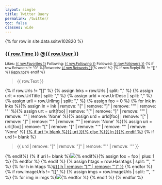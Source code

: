 ```yaml
---
layout: single
title: Twitter Query
permalink: /twitter/
toc: false
classes: wide
---
```


{% for row in site.data.ssitw102820 %}
  <h3><a href="{{ row.Link }}">{{ row.Time }}</a> <a href="https://twitter.com/{{ row.User }}"><b>@{{ row.User }}</b></a></h3>
  <p><sup>Likes: <a href="{{ row.Link }}/likes">{{ row.Favorites }}</a> Following: <a href="https://twitter.com/{{ row.User }}/following/">{{ row.Following }}</a> Followed: <a href="https://twitter.com/{{ row.User }}/followers/">{{ row.Followers }}</a> {% if row.Retweets != "0" %}Retweets: <a href="{{ row.Link }}/retweets">{{ row.Retweets }}</a>{% endif %} {% if row.ReplyURL != "[]" %} <a href="{{ row.ReplyURL }}">Reply to</a>{% endif %}</sup></p>
  <blockquote>{{ row.Text }}</blockquote>
  {% if row.Urls != "[]" %}
    {% assign lnks = row.Urls | split: "," %}
    {% assign urlt = row.UrlTitle | split: "," %}
    {% assign urld = row.UrlDesc | split: "," %}
    {% assign urli = row.UrlImg | split: "," %}
    {% assign foo = 0 %}
    {% for lnk in lnks %}{% assign ln = lnk | remove: "[" | remove: "]" | remove: "'" | remove: '"' %}{% assign urt = urlt[foo] | remove: "[" | remove: "]" | remove: "'" | remove: '"' | remove: 'None'  %}{% assign urd = urld[foo] | remove: "[" | remove: "]" | remove: "'" | remove: '"' | remove: 'None' %}{% assign uri = urli[foo] | remove: "[" | remove: "]" | remove: "'" | remove: '"' | remove: 'None' %}
<a href="{{ ln }}">{% if urt != blank %}{{ urt }}{% else %}{{ ln }}{% endif %}</a>
{% if urd != blank %}<blockquote>{{ urd | remove: "[" | remove: "]" | remove: "'" | remove: '"' }}</blockquote>{% endif%} 
{% if uri != blank %}<img src="{{ uri }}"/>{% endif%}{% assign foo = foo | plus: 1 %}
    {% endfor %}
  {% endif %}
  {% assign htags = row.Hashtags | split: "', '" %}
  {% for h in htags %}<a href="https://twitter.com/hahstag/{{ h | remove: "['" | remove: "']" }}">#{{ h | remove: "['" | remove: "']" }}</a> {% endfor %}
  {% if row.ImageUrls != "[]" %}
  {% assign imgs = row.ImageUrls | split: "', '" %}
  {% for img in imgs %}<img src="{{ img | remove: "['" | remove: "']" }}">{% endfor %}
  {% endif %}
{% endfor %}

